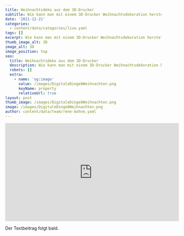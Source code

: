 ```yaml
---
title: Weihnachtsdeko aus dem 3D-Drucker
subtitle: Wie kann man mit einem 3D-Drucker Weihnachtsdekoration herstellen?
date: '2021-12-21'
categories:
  - content/data/categories/live.yaml
tags: []
excerpt: Wie kann man mit einem 3D-Drucker Weihnachtsdekoration herstellen?
thumb_image_alt: 3D
image_alt: 3D
image_position: top
seo:
  title: Weihnachtsdeko aus dem 3D-Drucker
  description: Wie kann man mit einem 3D-Drucker Weihnachtsdekoration herstellen?
  robots: []
  extra:
    - name: 'og:image'
      value: /images/DigitaleDinge8Weihnachten.png
      keyName: property
      relativeUrl: true
layout: post
thumb_image: /images/DigitaleDinge8Weihnachten.png
image: /images/DigitaleDinge8Weihnachten.png
author: content/data/team/rene-bohne.yaml
---
```

<iframe width="560" height="315"
src="https://www.youtube-nocookie.com/embed/lK-j-FpK0dM?modestbranding=1"
frameborder="0" allow="accelerometer; autoplay; encrypted-media;
gyroscope; picture-in-picture" allowfullscreen>\\\</iframe>

Der Textbeitrag folgt bald.
